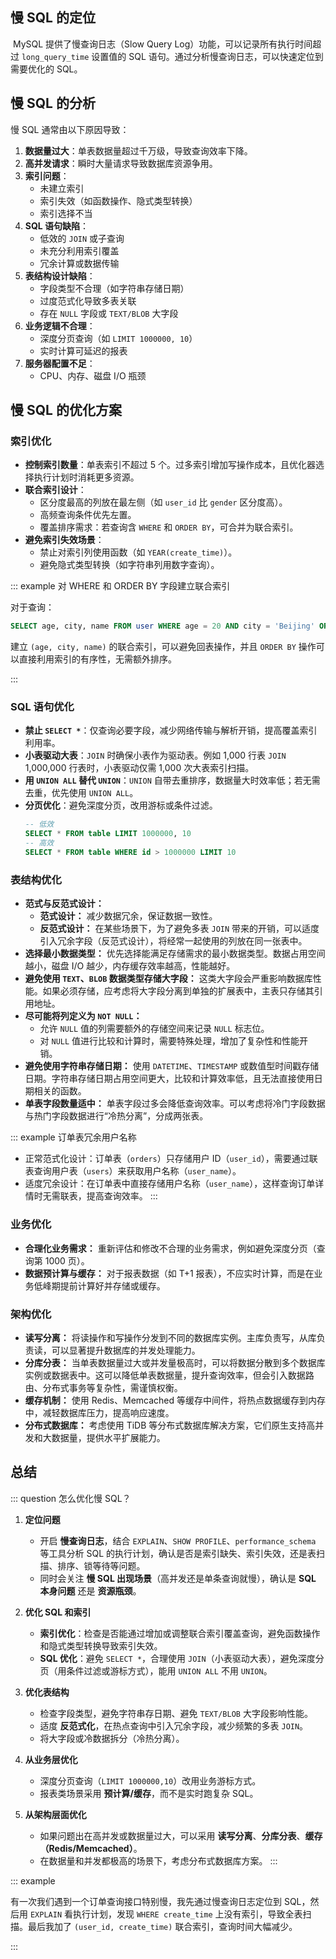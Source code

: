 ## 慢 SQL 的定位

 MySQL 提供了慢查询日志（Slow Query Log）功能，可以记录所有执行时间超过 `long_query_time` 设置值的 SQL 语句。通过分析慢查询日志，可以快速定位到需要优化的 SQL。

## 慢 SQL 的分析

慢 SQL 通常由以下原因导致：

1. **数据量过大**：单表数据量超过千万级，导致查询效率下降。
2. **高并发请求**：瞬时大量请求导致数据库资源争用。
3. **索引问题**：
	- 未建立索引
	- 索引失效（如函数操作、隐式类型转换）
	- 索引选择不当
4. **SQL 语句缺陷**：
	- 低效的 `JOIN` 或子查询
	- 未充分利用索引覆盖
	- 冗余计算或数据传输
5. **表结构设计缺陷**：
	- 字段类型不合理（如字符串存储日期）
	- 过度范式化导致多表关联
	- 存在 `NULL` 字段或 `TEXT/BLOB` 大字段
6. **业务逻辑不合理**：
	- 深度分页查询（如 `LIMIT 1000000, 10`）
	- 实时计算可延迟的报表
7. **服务器配置不足**：
	- CPU、内存、磁盘 I/O 瓶颈

## 慢 SQL 的优化方案

### 索引优化

- **控制索引数量**：单表索引不超过 5 个。过多索引增加写操作成本，且优化器选择执行计划时消耗更多资源。
- **联合索引设计**：
	- 区分度最高的列放在最左侧（如 `user_id` 比 `gender` 区分度高）。
	- 高频查询条件优先左置。
	- 覆盖排序需求：若查询含 `WHERE` 和 `ORDER BY`，可合并为联合索引。
- **避免索引失效场景**：
	- 禁止对索引列使用函数（如 `YEAR(create_time)`）。
	- 避免隐式类型转换（如字符串列用数字查询）。

::: example 对 WHERE 和 ORDER BY 字段建立联合索引

对于查询：

```SQL
SELECT age, city, name FROM user WHERE age = 20 AND city = 'Beijing' ORDER BY name;
```

建立 `(age, city, name)` 的联合索引，可以避免回表操作，并且 `ORDER BY` 操作可以直接利用索引的有序性，无需额外排序。

:::

### SQL 语句优化

- **禁止 `SELECT *`**：仅查询必要字段，减少网络传输与解析开销，提高覆盖索引利用率。
- **小表驱动大表**：`JOIN` 时确保小表作为驱动表。例如 1,000 行表 `JOIN` 1,000,000 行表时，小表驱动仅需 1,000 次大表索引扫描。
- **用 `UNION ALL` 替代 `UNION`**：`UNION` 自带去重排序，数据量大时效率低；若无需去重，优先使用 `UNION ALL`。
- **分页优化**：避免深度分页，改用游标或条件过滤。
	```sql
	-- 低效
	SELECT * FROM table LIMIT 1000000, 10
	-- 高效
	SELECT * FROM table WHERE id > 1000000 LIMIT 10
	```

### 表结构优化

- **范式与反范式设计：**
    - **范式设计：** 减少数据冗余，保证数据一致性。
    - **反范式设计：** 在某些场景下，为了避免多表 `JOIN` 带来的开销，可以适度引入冗余字段（反范式设计），将经常一起使用的列放在同一张表中。
- **选择最小数据类型：** 优先选择能满足存储需求的最小数据类型。数据占用空间越小，磁盘 I/O 越少，内存缓存效率越高，性能越好。
- **避免使用 `TEXT`、`BLOB` 数据类型存储大字段：** 这类大字段会严重影响数据库性能。如果必须存储，应考虑将大字段分离到单独的扩展表中，主表只存储其引用地址。
- **尽可能将列定义为 `NOT NULL`：**
    - 允许 `NULL` 值的列需要额外的存储空间来记录 `NULL` 标志位。
    - 对 `NULL` 值进行比较和计算时，需要特殊处理，增加了复杂性和性能开销。
- **避免使用字符串存储日期：** 使用 `DATETIME`、`TIMESTAMP` 或数值型时间戳存储日期。字符串存储日期占用空间更大，比较和计算效率低，且无法直接使用日期相关的函数。
- **单表字段数量适中：** 单表字段过多会降低查询效率。可以考虑将冷门字段数据与热门字段数据进行“冷热分离”，分成两张表。

::: example 订单表冗余用户名称

- 正常范式化设计：订单表（`orders`）只存储用户 ID（`user_id`），需要通过联表查询用户表（`users`）来获取用户名称（`user_name`）。
- 适度冗余设计：在订单表中直接存储用户名称（`user_name`），这样查询订单详情时无需联表，提高查询效率。
:::

### 业务优化

- **合理化业务需求：** 重新评估和修改不合理的业务需求，例如避免深度分页（查询第 1000 页）。
- **数据预计算与缓存：** 对于报表数据（如 T+1 报表），不应实时计算，而是在业务低峰期提前计算好并存储或缓存。

### 架构优化

- **读写分离：** 将读操作和写操作分发到不同的数据库实例。主库负责写，从库负责读，可以显著提升数据库的并发处理能力。
- **分库分表：** 当单表数据量过大或并发量极高时，可以将数据分散到多个数据库实例或数据表中。这可以降低单表数据量，提升查询效率，但会引入数据路由、分布式事务等复杂性，需谨慎权衡。
- **缓存机制：** 使用 Redis、Memcached 等缓存中间件，将热点数据缓存到内存中，减轻数据库压力，提高响应速度。
- **分布式数据库：** 考虑使用 TiDB 等分布式数据库解决方案，它们原生支持高并发和大数据量，提供水平扩展能力。

## 总结

::: question 怎么优化慢 SQL？

1. **定位问题**
    - 开启 **慢查询日志**，结合 `EXPLAIN`、`SHOW PROFILE`、`performance_schema` 等工具分析 SQL 的执行计划，确认是否是索引缺失、索引失效，还是表扫描、排序、锁等待等问题。
    - 同时会关注 **慢 SQL 出现场景**（高并发还是单条查询就慢），确认是 **SQL 本身问题** 还是 **资源瓶颈**。
        
2. **优化 SQL 和索引**
    - **索引优化**：检查是否能通过增加或调整联合索引覆盖查询，避免函数操作和隐式类型转换导致索引失效。
    - **SQL 优化**：避免 `SELECT *`，合理使用 `JOIN`（小表驱动大表），避免深度分页（用条件过滤或游标方式），能用 `UNION ALL` 不用 `UNION`。
        
3. **优化表结构**
    - 检查字段类型，避免字符串存日期、避免 `TEXT/BLOB` 大字段影响性能。
    - 适度 **反范式化**，在热点查询中引入冗余字段，减少频繁的多表 `JOIN`。
    - 将大字段或冷数据拆分（冷热分离）。
        
4. **从业务层优化**
    - 深度分页查询（`LIMIT 1000000,10`）改用业务游标方式。
    - 报表类场景采用 **预计算/缓存**，而不是实时跑复杂 SQL。
        
5. **从架构层面优化**
    - 如果问题出在高并发或数据量过大，可以采用 **读写分离**、**分库分表**、**缓存（Redis/Memcached）**。
    - 在数据量和并发都极高的场景下，考虑分布式数据库方案。
:::

::: example

有一次我们遇到一个订单查询接口特别慢，我先通过慢查询日志定位到 SQL，然后用 `EXPLAIN` 看执行计划，发现 `WHERE create_time` 上没有索引，导致全表扫描。最后我加了 `(user_id, create_time)` 联合索引，查询时间大幅减少。

:::
